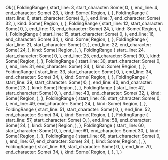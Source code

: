 Ok(
    [
        FoldingRange {
            start_line: 3,
            start_character: Some(
                0,
            ),
            end_line: 4,
            end_character: Some(
                23,
            ),
            kind: Some(
                Region,
            ),
        },
        FoldingRange {
            start_line: 6,
            start_character: Some(
                0,
            ),
            end_line: 7,
            end_character: Some(
                32,
            ),
            kind: Some(
                Region,
            ),
        },
        FoldingRange {
            start_line: 12,
            start_character: Some(
                0,
            ),
            end_line: 13,
            end_character: Some(
                24,
            ),
            kind: Some(
                Region,
            ),
        },
        FoldingRange {
            start_line: 15,
            start_character: Some(
                0,
            ),
            end_line: 16,
            end_character: Some(
                34,
            ),
            kind: Some(
                Region,
            ),
        },
        FoldingRange {
            start_line: 21,
            start_character: Some(
                0,
            ),
            end_line: 22,
            end_character: Some(
                24,
            ),
            kind: Some(
                Region,
            ),
        },
        FoldingRange {
            start_line: 24,
            start_character: Some(
                0,
            ),
            end_line: 25,
            end_character: Some(
                30,
            ),
            kind: Some(
                Region,
            ),
        },
        FoldingRange {
            start_line: 30,
            start_character: Some(
                0,
            ),
            end_line: 31,
            end_character: Some(
                24,
            ),
            kind: Some(
                Region,
            ),
        },
        FoldingRange {
            start_line: 33,
            start_character: Some(
                0,
            ),
            end_line: 34,
            end_character: Some(
                34,
            ),
            kind: Some(
                Region,
            ),
        },
        FoldingRange {
            start_line: 39,
            start_character: Some(
                0,
            ),
            end_line: 40,
            end_character: Some(
                23,
            ),
            kind: Some(
                Region,
            ),
        },
        FoldingRange {
            start_line: 42,
            start_character: Some(
                0,
            ),
            end_line: 43,
            end_character: Some(
                32,
            ),
            kind: Some(
                Region,
            ),
        },
        FoldingRange {
            start_line: 48,
            start_character: Some(
                0,
            ),
            end_line: 49,
            end_character: Some(
                24,
            ),
            kind: Some(
                Region,
            ),
        },
        FoldingRange {
            start_line: 51,
            start_character: Some(
                0,
            ),
            end_line: 52,
            end_character: Some(
                34,
            ),
            kind: Some(
                Region,
            ),
        },
        FoldingRange {
            start_line: 57,
            start_character: Some(
                0,
            ),
            end_line: 58,
            end_character: Some(
                24,
            ),
            kind: Some(
                Region,
            ),
        },
        FoldingRange {
            start_line: 60,
            start_character: Some(
                0,
            ),
            end_line: 61,
            end_character: Some(
                30,
            ),
            kind: Some(
                Region,
            ),
        },
        FoldingRange {
            start_line: 66,
            start_character: Some(
                0,
            ),
            end_line: 67,
            end_character: Some(
                24,
            ),
            kind: Some(
                Region,
            ),
        },
        FoldingRange {
            start_line: 69,
            start_character: Some(
                0,
            ),
            end_line: 70,
            end_character: Some(
                34,
            ),
            kind: Some(
                Region,
            ),
        },
    ],
)